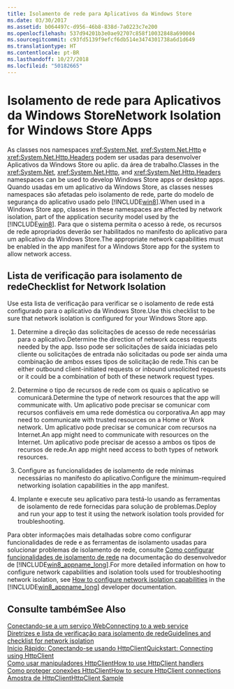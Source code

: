 ```yaml
---
title: Isolamento de rede para Aplicativos da Windows Store
ms.date: 03/30/2017
ms.assetid: b064497c-d956-46b8-838d-7a0223c7e200
ms.openlocfilehash: 537d94201b3e0ae92707c858f10032848a690004
ms.sourcegitcommit: c93fd5139f9efcf6db514e3474301738a6d1d649
ms.translationtype: HT
ms.contentlocale: pt-BR
ms.lasthandoff: 10/27/2018
ms.locfileid: "50182665"
---
```

# <a name="network-isolation-for-windows-store-apps"></a><span data-ttu-id="78e90-102">Isolamento de rede para Aplicativos da Windows Store</span><span class="sxs-lookup"><span data-stu-id="78e90-102">Network Isolation for Windows Store Apps</span></span>
<span data-ttu-id="78e90-103">As classes nos namespaces <xref:System.Net>, <xref:System.Net.Http> e <xref:System.Net.Http.Headers> podem ser usadas para desenvolver Aplicativos da Windows Store ou aplic. da área de trabalho.</span><span class="sxs-lookup"><span data-stu-id="78e90-103">Classes in the <xref:System.Net>,  <xref:System.Net.Http>, and <xref:System.Net.Http.Headers> namespaces can be used to develop Windows Store  apps  or desktop apps.</span></span> <span data-ttu-id="78e90-104">Quando usadas em um aplicativo da Windows Store, as classes nesses namespaces são afetadas pelo isolamento de rede, parte do modelo de segurança do aplicativo usado pelo [!INCLUDE[win8](../../../includes/win8-md.md)].</span><span class="sxs-lookup"><span data-stu-id="78e90-104">When used in a Windows Store app, classes in these namespaces are affected by network isolation, part of the application security model used by the [!INCLUDE[win8](../../../includes/win8-md.md)].</span></span> <span data-ttu-id="78e90-105">Para que o sistema permita o acesso à rede, os recursos de rede apropriados deverão ser habilitados no manifesto do aplicativo para um aplicativo da Windows Store.</span><span class="sxs-lookup"><span data-stu-id="78e90-105">The appropriate network capabilities must be enabled in the app manifest for a Windows Store app for the system to allow network access.</span></span>  
  
## <a name="checklist-for-network-isolation"></a><span data-ttu-id="78e90-106">Lista de verificação para isolamento de rede</span><span class="sxs-lookup"><span data-stu-id="78e90-106">Checklist for Network Isolation</span></span>  
 <span data-ttu-id="78e90-107">Use esta lista de verificação para verificar se o isolamento de rede está configurado para o aplicativo da Windows Store.</span><span class="sxs-lookup"><span data-stu-id="78e90-107">Use this checklist to be sure that network isolation is configured for your Windows Store app.</span></span>  
  
1.  <span data-ttu-id="78e90-108">Determine a direção das solicitações de acesso de rede necessárias para o aplicativo.</span><span class="sxs-lookup"><span data-stu-id="78e90-108">Determine the direction of network access requests needed by the app.</span></span> <span data-ttu-id="78e90-109">Isso pode ser solicitações de saída iniciadas pelo cliente ou solicitações de entrada não solicitadas ou pode ser ainda uma combinação de ambos esses tipos de solicitação de rede.</span><span class="sxs-lookup"><span data-stu-id="78e90-109">This can be either outbound client-initiated requests or inbound unsolicited requests or it could be a combination of both of these network request types.</span></span>  
  
2.  <span data-ttu-id="78e90-110">Determine o tipo de recursos de rede com os quais o aplicativo se comunicará.</span><span class="sxs-lookup"><span data-stu-id="78e90-110">Determine the type of network resources that the app will communicate with.</span></span> <span data-ttu-id="78e90-111">Um aplicativo pode precisar se comunicar com recursos confiáveis em uma rede doméstica ou corporativa.</span><span class="sxs-lookup"><span data-stu-id="78e90-111">An app may need to communicate with trusted resources on a Home or Work network.</span></span> <span data-ttu-id="78e90-112">Um aplicativo pode precisar se comunicar com recursos na Internet.</span><span class="sxs-lookup"><span data-stu-id="78e90-112">An app might need to communicate with resources on the Internet.</span></span> <span data-ttu-id="78e90-113">Um aplicativo pode precisar de acesso a ambos os tipos de recursos de rede.</span><span class="sxs-lookup"><span data-stu-id="78e90-113">An app might need access to both types of network resources.</span></span>  
  
3.  <span data-ttu-id="78e90-114">Configure as funcionalidades de isolamento de rede mínimas necessárias no manifesto do aplicativo.</span><span class="sxs-lookup"><span data-stu-id="78e90-114">Configure the minimum-required networking isolation capabilities in the app manifest.</span></span>  
  
4.  <span data-ttu-id="78e90-115">Implante e execute seu aplicativo para testá-lo usando as ferramentas de isolamento de rede fornecidas para solução de problemas.</span><span class="sxs-lookup"><span data-stu-id="78e90-115">Deploy and run your app to test it using the network isolation tools provided for troubleshooting.</span></span>  
  
 <span data-ttu-id="78e90-116">Para obter informações mais detalhadas sobre como configurar funcionalidades de rede e as ferramentas de isolamento usadas para solucionar problemas de isolamento de rede, consulte [Como configurar funcionalidades de isolamento de rede](https://go.microsoft.com/fwlink/?LinkID=228265) na documentação do desenvolvedor de [!INCLUDE[win8_appname_long](../../../includes/win8-appname-long-md.md)].</span><span class="sxs-lookup"><span data-stu-id="78e90-116">For more detailed information on how to configure network capabilities and isolation tools used for troubleshooting network isolation, see [How to configure network isolation capabilities](https://go.microsoft.com/fwlink/?LinkID=228265) in the [!INCLUDE[win8_appname_long](../../../includes/win8-appname-long-md.md)] developer documentation.</span></span>  
  
## <a name="see-also"></a><span data-ttu-id="78e90-117">Consulte também</span><span class="sxs-lookup"><span data-stu-id="78e90-117">See Also</span></span>  
 [<span data-ttu-id="78e90-118">Conectando-se a um serviço Web</span><span class="sxs-lookup"><span data-stu-id="78e90-118">Connecting to a web service</span></span>](https://go.microsoft.com/fwlink/?LinkID=245696)  
 [<span data-ttu-id="78e90-119">Diretrizes e lista de verificação para isolamento de rede</span><span class="sxs-lookup"><span data-stu-id="78e90-119">Guidelines and checklist for network isolation</span></span>](https://go.microsoft.com/fwlink/?LinkID=228265)  
 [<span data-ttu-id="78e90-120">Início Rápido: Conectando-se usando HttpClient</span><span class="sxs-lookup"><span data-stu-id="78e90-120">Quickstart: Connecting using HttpClient</span></span>](https://go.microsoft.com/fwlink/?LinkId=245697)  
 [<span data-ttu-id="78e90-121">Como usar manipuladores HttpClient</span><span class="sxs-lookup"><span data-stu-id="78e90-121">How to use HttpClient handlers</span></span>](https://go.microsoft.com/fwlink/?LinkId=245699)  
 [<span data-ttu-id="78e90-122">Como proteger conexões HttpClient</span><span class="sxs-lookup"><span data-stu-id="78e90-122">How to secure HttpClient connections</span></span>](https://go.microsoft.com/fwlink/?LinkId=245698)  
 [<span data-ttu-id="78e90-123">Amostra de HttpClient</span><span class="sxs-lookup"><span data-stu-id="78e90-123">HttpClient Sample</span></span>](https://go.microsoft.com/fwlink/?LinkId=242550)
